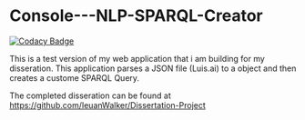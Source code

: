 # Console---NLP-SPARQL-Creator

[![Codacy Badge](https://api.codacy.com/project/badge/Grade/ba2543923d15467bb1d410d7c4ebce78)](https://www.codacy.com/app/ieuan.walker007/SPARQL-Query-creator-using-NLP?utm_source=github.com&amp;utm_medium=referral&amp;utm_content=IeuanWalker/SPARQL-Query-creator-using-NLP&amp;utm_campaign=Badge_Grade)

This is a test version of my web application that i am building for my disseration. This application parses a JSON file (Luis.ai) to a object and then creates a custome SPARQL Query. 

The completed disseration can be found at https://github.com/IeuanWalker/Dissertation-Project

